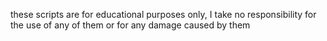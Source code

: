 these scripts are for educational purposes only, I take no responsibility for the use of any of them or for any damage caused by them